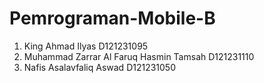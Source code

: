 # Pemrograman-Mobile-B

1. King Ahmad Ilyas D121231095
2. Muhammad Zarrar Al Faruq Hasmin Tamsah D121231110
3. Nafis Asalavfaliq Aswad D121231050

